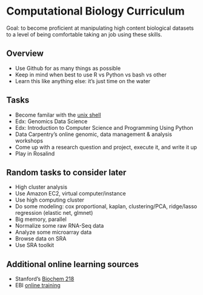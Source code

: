 Computational Biology Curriculum
================================

Goal: to become proficient at manipulating high content biological datasets to a level of being comfortable taking an job using these skills.

## Overview
- Use Github for as many things as possible
- Keep in mind when best to use R vs Python vs bash vs other
- Learn this like anything else: it’s just time on the water

## Tasks
- Become familar with the [unix shell](http://swcarpentry.github.io/shell-novice/)
- Edx: Genomics Data Science
- Edx: Introduction to Computer Science and Programming Using Python
- Data Carpentry’s online genomic, data management & analysis workshops
- Come up with a research question and project, execute it, and write it up
- Play in Rosalind

## Random tasks to consider later
- High cluster analysis
- Use Amazon EC2, virtual computer/instance
- Use high computing cluster
- Do some modeling: cox proportional, kaplan, clustering/PCA, ridge/lasso regression (elastic net, glmnet)
- Big memory, parallel
- Normalize some raw RNA-Seq data
- Analyze some microarray data
- Browse data on SRA
- Use SRA toolkit

## Additional online learning sources
- Stanford’s [Biochem 218](http://biochem218.stanford.edu/)
- EBI [online training](http://www.ebi.ac.uk/training/online/) 
